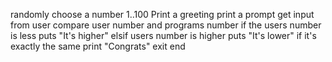 randomly choose a number 1..100
Print a greeting
print a prompt
get input from user
compare user number and programs number
if the users number is less
  puts "It's higher"
elsif users number is higher
  puts "It's lower"
if it's exactly the same
  print "Congrats"
  exit
end
